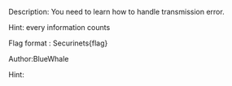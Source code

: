 Description:
You need to learn how to handle transmission error.

Hint: every information counts

Flag format : Securinets{flag}

Author:BlueWhale

Hint:
